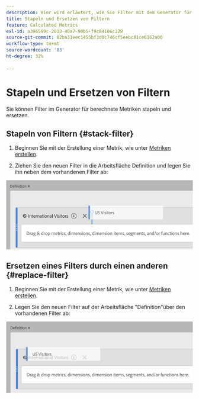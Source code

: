 ```yaml
---
description: Hier wird erläutert, wie Sie Filter mit dem Generator für berechnete Metriken stapeln und ersetzen.
title: Stapeln und Ersetzen von Filtern
feature: Calculated Metrics
exl-id: a396599c-2033-40a7-90b5-f9c84106c328
source-git-commit: 82ba31eec1455bf3d0c746cf5eebc81ce6162a00
workflow-type: tm+mt
source-wordcount: '83'
ht-degree: 32%

---
```


# Stapeln und Ersetzen von Filtern

Sie können Filter im Generator für berechnete Metriken stapeln und ersetzen.

## Stapeln von Filtern {#stack-filter}

1. Beginnen Sie mit der Erstellung einer Metrik, wie unter [Metriken erstellen](/help/components/calc-metrics/cm-workflow/cm-build-metrics.md).

1. Ziehen Sie den neuen Filter in die Arbeitsfläche Definition und legen Sie ihn neben dem vorhandenen Filter ab:

![](assets/cm_stack_seg.png)

## Ersetzen eines Filters durch einen anderen {#replace-filter}

1. Beginnen Sie mit der Erstellung einer Metrik, wie unter [Metriken erstellen](/help/components/calc-metrics/cm-workflow/cm-build-metrics.md).

1. Legen Sie den neuen Filter auf der Arbeitsfläche &quot;Definition&quot;über den vorhandenen Filter ab:

![](assets/cm_replace_seg.png)
